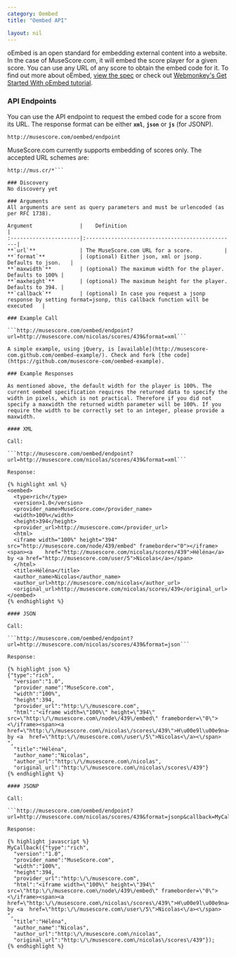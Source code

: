```yaml
---
category: Oembed
title: "Oembed API"

layout: nil
---
```


oEmbed is an open standard for embedding external content into a website. In the case of MuseScore.com, it will embed the score player for a given score. You can use any URL of any score to obtain the embed code for it. To find out more about oEmbed, [view the spec](http://www.oembed.com) or check out [Webmonkey's Get Started With oEmbed tutorial](http://www.webmonkey.com/2010/02/get_started_with_oembed/).

### API Endpoints
You can use the API endpoint to request the embed code for a score from its URL. The response format can be either **`xml`**, **`json`** or **`js`** (for JSONP).

```http://musescore.com/oembed/endpoint```

MuseScore.com currently supports embedding of scores only. The accepted URL schemes are:

```http://musescore.com/*
http://mus.cr/*```

### Discovery
No discovery yet

### Arguments
All arguments are sent as query parameters and must be urlencoded (as per RFC 1738).

Argument               |    Definition                                   |
:----------------------|:------------------------------------------------|
**`url`**              | The MuseScore.com URL for a score.		     |
**`format`**		   | (optional) Either json, xml or jsonp. Defaults to json.   |
**`maxwidth`**		   | (optional) The maximum width for the player. Defaults to 100% |
**`maxheight`**		   | (optional) The maximum height for the player. Defaults to 394.	|
**`callback`**	       | (optional) In case you request a jsonp response by setting format=jsonp, this callback function will be executed	|

### Example Call

```http://musescore.com/oembed/endpoint?url=http://musescore.com/nicolas/scores/439&format=xml```

A simple example, using jQuery, is [available](http://musescore-com.github.com/oembed-example/). Check and fork [the code](https://github.com/musescore-com/oembed-example).

### Example Responses

As mentioned above, the default width for the player is 100%. The current oembed specification requires the returned data to specify the width in pixels, which is not practical. Therefore if you did not specify a maxwidth the returned width parameter will be 100%. If you require the width to be correctly set to an integer, please provide a maxwidth.

#### XML

Call:

```http://musescore.com/oembed/endpoint?url=http://musescore.com/nicolas/scores/439&format=xml```

Response:

{% highlight xml %}
<oembed>
  <type>rich</type>
  <version>1.0</version>
  <provider_name>MuseScore.com</provider_name>
  <width>100%</width>
  <height>394</height>
  <provider_url>http://musescore.com</provider_url>
  <html>
  <iframe width="100%" height="394" src="http://musescore.com/node/439/embed" frameborder="0"></iframe><span><a    href="http://musescore.com/nicolas/scores/439">Héléna</a> by <a href="http://musescore.com/user/5">Nicolas</a></span>
  </html>
  <title>Héléna</title>
  <author_name>Nicolas</author_name>
  <author_url>http://musescore.com/nicolas</author_url>
  <original_url>http://musescore.com/nicolas/scores/439</original_url>
</oembed>
{% endhighlight %}

#### JSON

Call:

```http://musescore.com/oembed/endpoint?url=http://musescore.com/nicolas/scores/439&format=json```

Response:

{% highlight json %}
{"type":"rich",
  "version":"1.0",
  "provider_name":"MuseScore.com",
  "width":"100%",
  "height":394,
  "provider_url":"http:\/\/musescore.com",
  "html":"<iframe width=\"100%\" height=\"394\" src=\"http:\/\/musescore.com\/node\/439\/embed\" frameborder=\"0\"><\/iframe><span><a href=\"http:\/\/musescore.com\/nicolas\/scores\/439\">H\u00e9l\u00e9na<\/a> by <a  href=\"http:\/\/musescore.com\/user\/5\">Nicolas<\/a><\/span> ",
  "title":"Héléna",
  "author_name":"Nicolas",
  "author_url":"http:\/\/musescore.com\/nicolas",
  "original_url":"http:\/\/musescore.com\/nicolas\/scores\/439"}
{% endhighlight %}

#### JSONP

Call:

```http://musescore.com/oembed/endpoint?url=http://musescore.com/nicolas/scores/439&format=jsonp&callback=MyCallback```

Response:

{% highlight javascript %}
MyCallback({"type":"rich",
  "version":"1.0",
  "provider_name":"MuseScore.com",
  "width":"100%",
  "height":394,
  "provider_url":"http:\/\/musescore.com",
  "html":"<iframe width=\"100%\" height=\"394\" src=\"http:\/\/musescore.com\/node\/439\/embed\" frameborder=\"0\"><\/iframe><span><a href=\"http:\/\/musescore.com\/nicolas\/scores\/439\">H\u00e9l\u00e9na<\/a> by <a  href=\"http:\/\/musescore.com\/user\/5\">Nicolas<\/a><\/span> ",
  "title":"Héléna",
  "author_name":"Nicolas",
  "author_url":"http:\/\/musescore.com\/nicolas",
  "original_url":"http:\/\/musescore.com\/nicolas\/scores\/439"});
{% endhighlight %}
